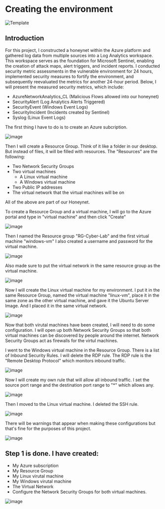 # Creating the environment

![Template](https://github.com/Ashrafs-Tech/Creating-the-Honeynet/assets/166546026/ecd86868-3a72-4cf2-b426-21ea4fe448a2)


## Introduction

For this project, I constructed a honeynet within the Azure platform and gathered log data from multiple sources into a Log Analytics workspace. This workspace serves as the foundation for Microsoft Sentinel, enabling the creation of attack maps, alert triggers, and incident reports. I conducted security metric assessments in the vulnerable environment for 24 hours, implemented security measures to fortify the environment, and subsequently reevaluated the metrics for another 24-hour period. Below, I will present the measured security metrics, which include:

- AzureNetworkAnalytics_CL (Malicious Flows allowed into our honeynet)
- SecurityAlert (Log Analytics Alerts Triggered)
- SecurityEvent (Windows Event Logs)
- SecurityIncident (Incidents created by Sentinel)
- Syslog (Linux Event Logs)

The first thing I have to do is to create an Azure subcription.  

![image](https://github.com/Ashrafs-Tech/Creating-the-Honeynet/assets/166546026/bb2a4fe0-bc54-414f-a293-026e7604d478)

Then I will create a Resource Group.  Think of it like a folder in our desktop.  But instead of files, it will be filled with resources. The "Resources" are the following: 

- Two Network Security Groups
- Two virtual machines
  * A Linux virtual machine
  * A Windows virtual machine
- Two Public IP addresses
- The virtual network that the virtual machines will be on

All of the above are part of our Honeynet.

To create a Resource Group and a virtual machine, I will go to the Azure portal and type in "virtual machine" and then click "Create"

![image](https://github.com/Ashrafs-Tech/Creating-the-Honeynet/assets/166546026/49650660-0afe-499c-b59a-62233c42b841)

Then I named the Resource group "RG-Cyber-Lab" and the first virtual machine "windows-vm"
I also created a username and password for the virtual machine.

![image](https://github.com/Ashrafs-Tech/Creating-the-Honeynet/assets/166546026/6c87b9b1-6a81-431c-8f97-925ad46d64d5)


Also made sure to put the virtual network in the same resource group as the virtual machine.

![image](https://github.com/Ashrafs-Tech/Creating-the-Honeynet/assets/166546026/bcf7bebd-901b-4cf8-9b01-b74990d5c0da)


Now I will create the Linux virtual machine for my environment. I put it in the same Resource Group, named the virtual machine "linux-vm", place it in the same zone as the other virtual machine, and gave it the Ubuntu Server Image. And I placed it in the same virtual network.

![image](https://github.com/Ashrafs-Tech/Creating-the-Honeynet/assets/166546026/c5fc51f8-c89e-487e-8e67-f5b063f4d60f)


Now that both virutal machines have been created, I will need to do some configuration.  I will open up both Network Security Groups so that both virtual machines can be discovered by people around the internet. Network Security Groups act as firewalls for the virtul machines. 

I went to the Windows virtual machine in the Resource Group.  There is a list of Inbound Security Rules.  I will delete the RDP rule.  The RDP rule is the "Remote Desktop Protocol" which monitors inbound traffic.

![image](https://github.com/Ashrafs-Tech/Creating-the-Honeynet/assets/166546026/978ebaee-f309-40bf-9336-6e2d13ca3066)

Now I will create my own rule that will allow all inbound traffic. I set the source port range and the destination port range to "*" which allows any. 

![image](https://github.com/Ashrafs-Tech/Creating-the-Honeynet/assets/166546026/c34ee132-3d2a-4882-beff-647523c1ee11)


Then I moved to the Linux virtual machine.  I deleted the SSH rule.

![image](https://github.com/Ashrafs-Tech/Creating-the-Honeynet/assets/166546026/b02e2150-7889-4a02-a0bb-9769b38f9ef9)

There will be warnings that appear when making these configurations but that's fine for the purposes of this project. 

![image](https://github.com/Ashrafs-Tech/Creating-the-Honeynet/assets/166546026/88718b22-ca6f-466a-9471-033bfffe8af9)



## Step 1 is done. I have created:

- My Azure subscription
- My Resource Group
- My Linux virutal machine
- My Windows virutal machine
- The Virtual Network
- Configure the Network Security Groups for both virtual machines.

![image](https://github.com/Ashrafs-Tech/Creating-the-Honeynet/assets/166546026/7c768727-89f2-448b-a826-3e3c817e5259)




